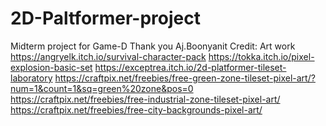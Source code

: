 # 2D-Paltformer-project
Midterm project for Game-D
Thank you Aj.Boonyanit
Credit:
Art work
https://angryelk.itch.io/survival-character-pack
https://tokka.itch.io/pixel-explosion-basic-set
https://exceptrea.itch.io/2d-platformer-tileset-laboratory
https://craftpix.net/freebies/free-green-zone-tileset-pixel-art/?num=1&count=1&sq=green%20zone&pos=0
https://craftpix.net/freebies/free-industrial-zone-tileset-pixel-art/
https://craftpix.net/freebies/free-city-backgrounds-pixel-art/
